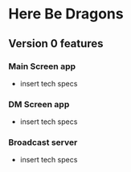 # Here Be Dragons

## Version 0 features

### Main Screen app

- insert tech specs

### DM Screen app

- insert tech specs

### Broadcast server

- insert tech specs

